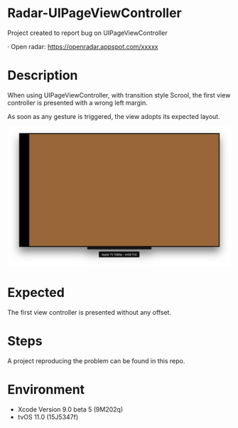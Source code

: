 # Radar-UIPageViewController

Project created to report bug on UIPageViewController

· Open radar: https://openradar.appspot.com/xxxxx

# Description
When using UIPageViewController, with transition style Scrool, the first view controller is presented with a wrong left margin.

As soon as any gesture is triggered, the view adopts its expected layout.

![](preview.png)

# Expected 
The first view controller is presented without any offset.

# Steps

A project reproducing the problem can be found in this repo.

# Environment

- Xcode Version 9.0 beta 5 (9M202q)
- tvOS 11.0 (15J5347f)
